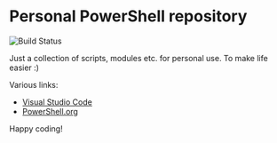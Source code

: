 # Personal PowerShell repository

![Build Status](https://mbsj.visualstudio.com/_apis/public/build/definitions/5840b5f4-8889-4911-bf20-8ac7fe475de5/1/badge)

Just a collection of scripts, modules etc. for personal use. To make life easier :)

Various links:

* [Visual Studio Code](https://code.visualstudio.com)
* [PowerShell.org](https://powershell.org)

Happy coding!
